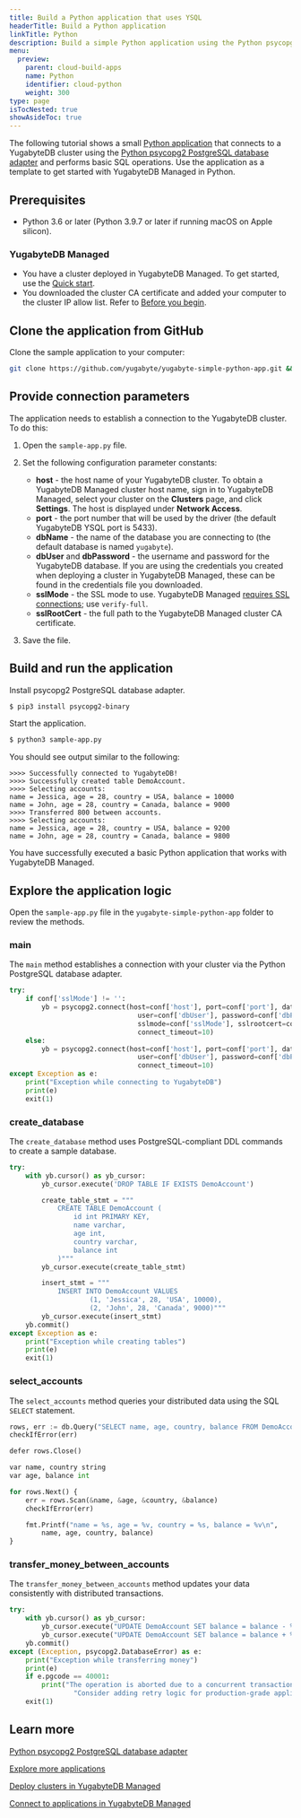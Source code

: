 ```yaml
---
title: Build a Python application that uses YSQL
headerTitle: Build a Python application
linkTitle: Python
description: Build a simple Python application using the Python psycopg2 driver and using the YSQL API to connect to and interact with a YugabyteDB Managed cluster.
menu:
  preview:
    parent: cloud-build-apps
    name: Python
    identifier: cloud-python
    weight: 300
type: page
isTocNested: true
showAsideToc: true
---
```


The following tutorial shows a small [Python application](https://github.com/yugabyte/yugabyte-simple-python-app) that connects to a YugabyteDB cluster using the [Python psycopg2 PostgreSQL database adapter](../../../../reference/drivers/ysql-client-drivers/#psycopg2) and performs basic SQL operations. Use the application as a template to get started with YugabyteDB Managed in Python.

## Prerequisites

- Python 3.6 or later (Python 3.9.7 or later if running macOS on Apple silicon).

### YugabyteDB Managed

- You have a cluster deployed in YugabyteDB Managed. To get started, use the [Quick start](../../).
- You downloaded the cluster CA certificate and added your computer to the cluster IP allow list. Refer to [Before you begin](../cloud-add-ip/).

## Clone the application from GitHub

Clone the sample application to your computer:

```sh
git clone https://github.com/yugabyte/yugabyte-simple-python-app.git && cd yugabyte-simple-python-app
```

## Provide connection parameters

The application needs to establish a connection to the YugabyteDB cluster. To do this:

1. Open the `sample-app.py` file.

2. Set the following configuration parameter constants:

    - **host** - the host name of your YugabyteDB cluster. To obtain a YugabyteDB Managed cluster host name, sign in to YugabyteDB Managed, select your cluster on the **Clusters** page, and click **Settings**. The host is displayed under **Network Access**.
    - **port** - the port number that will be used by the driver (the default YugabyteDB YSQL port is 5433).
    - **dbName** - the name of the database you are connecting to (the default database is named `yugabyte`).
    - **dbUser** and **dbPassword** - the username and password for the YugabyteDB database. If you are using the credentials you created when deploying a cluster in YugabyteDB Managed, these can be found in the credentials file you downloaded.
    - **sslMode** - the SSL mode to use. YugabyteDB Managed [requires SSL connections](../../../cloud-secure-clusters/cloud-authentication/#ssl-modes-in-ysql); use `verify-full`.
    - **sslRootCert** - the full path to the YugabyteDB Managed cluster CA certificate.

3. Save the file.

## Build and run the application

Install psycopg2 PostgreSQL database adapter.

```sh
$ pip3 install psycopg2-binary
```

Start the application.

```sh
$ python3 sample-app.py
```

You should see output similar to the following:

```output
>>>> Successfully connected to YugabyteDB!
>>>> Successfully created table DemoAccount.
>>>> Selecting accounts:
name = Jessica, age = 28, country = USA, balance = 10000
name = John, age = 28, country = Canada, balance = 9000
>>>> Transferred 800 between accounts.
>>>> Selecting accounts:
name = Jessica, age = 28, country = USA, balance = 9200
name = John, age = 28, country = Canada, balance = 9800
```

You have successfully executed a basic Python application that works with YugabyteDB Managed.

## Explore the application logic

Open the `sample-app.py` file in the `yugabyte-simple-python-app` folder to review the methods.

### main

The `main` method establishes a connection with your cluster via the Python PostgreSQL database adapter.

```python
try:
    if conf['sslMode'] != '':
        yb = psycopg2.connect(host=conf['host'], port=conf['port'], database=conf['dbName'],
                                user=conf['dbUser'], password=conf['dbPassword'],
                                sslmode=conf['sslMode'], sslrootcert=conf['sslRootCert'],
                                connect_timeout=10)
    else:
        yb = psycopg2.connect(host=conf['host'], port=conf['port'], database=conf['dbName'],
                                user=conf['dbUser'], password=conf['dbPassword'],
                                connect_timeout=10)
except Exception as e:
    print("Exception while connecting to YugabyteDB")
    print(e)
    exit(1)
```

### create_database

The `create_database` method uses PostgreSQL-compliant DDL commands to create a sample database.

```python
try:
    with yb.cursor() as yb_cursor:
        yb_cursor.execute('DROP TABLE IF EXISTS DemoAccount')

        create_table_stmt = """
            CREATE TABLE DemoAccount (
                id int PRIMARY KEY,
                name varchar,
                age int,
                country varchar,
                balance int
            )"""
        yb_cursor.execute(create_table_stmt)

        insert_stmt = """
            INSERT INTO DemoAccount VALUES
                    (1, 'Jessica', 28, 'USA', 10000),
                    (2, 'John', 28, 'Canada', 9000)"""
        yb_cursor.execute(insert_stmt)
    yb.commit()
except Exception as e:
    print("Exception while creating tables")
    print(e)
    exit(1)
```

### select_accounts

The `select_accounts` method queries your distributed data using the SQL `SELECT` statement.

```python
rows, err := db.Query("SELECT name, age, country, balance FROM DemoAccount")
checkIfError(err)

defer rows.Close()

var name, country string
var age, balance int

for rows.Next() {
    err = rows.Scan(&name, &age, &country, &balance)
    checkIfError(err)

    fmt.Printf("name = %s, age = %v, country = %s, balance = %v\n",
        name, age, country, balance)
}
```

### transfer_money_between_accounts

The `transfer_money_between_accounts` method updates your data consistently with distributed transactions.

```python
try:
    with yb.cursor() as yb_cursor:
        yb_cursor.execute("UPDATE DemoAccount SET balance = balance - %s WHERE name = 'Jessica'", [amount])
        yb_cursor.execute("UPDATE DemoAccount SET balance = balance + %s WHERE name = 'John'", [amount])
    yb.commit()
except (Exception, psycopg2.DatabaseError) as e:
    print("Exception while transferring money")
    print(e)
    if e.pgcode == 40001:
        print("The operation is aborted due to a concurrent transaction that is modifying the same set of rows." +
                "Consider adding retry logic for production-grade applications.")
    exit(1)
```

## Learn more

[Python psycopg2 PostgreSQL database adapter](../../../../reference/drivers/ysql-client-drivers/#psycopg2)

[Explore more applications](../../../cloud-examples/)

[Deploy clusters in YugabyteDB Managed](../../../cloud-basics)

[Connect to applications in YugabyteDB Managed](../../../cloud-connect/connect-applications/)
